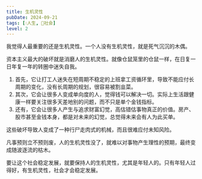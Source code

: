 ```yaml
---
title: 生机灵性
pubDate: 2024-09-21
tags: [💧人生, 👫社会]
level: 2
---
```


我觉得人最重要的还是生机灵性。一个人没有生机灵性，就是死气沉沉的木偶。

资本主义最大的破坏就是消磨人的生机灵性。就像仓鼠笼里的仓鼠一样，在日复一日年复一年的转圈中迷失自我。

1. 首先，它让打工人迷失在短周期不稳定的上班拿工资循环里，导致不能应付长周期的变化，没有长周期的规划，很容易被割韭菜。
2. 其次，它会让很多人变成单向度的人，觉得钱可以解决一切。实际上生活跟健康一样要关注很多天差地别的问题，而不只是单个金钱指标。
3. 还有，它会让很多人产生与追求财富幻觉，高估错估事物真正的价值。房产、股市甚至金钱本身，都是对未来的幻觉，总觉得未来会有人为此买单。

这些破坏导致人变成了一种行尸走肉式的机械，而且很难应付未知风险。

凡事预则立不预则废，人的生机灵性没了，就难以对事物产生理性的预期，最终变成随波逐流的枯木。

要让这个社会稳定发展，就要保持人的生机灵性，尤其是年轻人的。只有年轻人过得好，有生机灵性，社会才会稳定发展。
